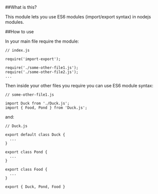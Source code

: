 ##What is this?

This module lets you use ES6 modules (import/export syntax) in nodejs modules.

##How to use

In your main file require the module:

```
// index.js

require('import-export');

require('./some-other-file1.js');
require('./some-other-file2.js');
...
```

Then inside your other files you require you can use ES6 module syntax:

```
// some-other-file1.js

import Duck from './Duck.js';
import { Food, Pond } from 'Duck.js';
```

and:

```
// Duck.js

export default class Duck {
  ...
}

export class Pond {
  ...
}

export class Food {
  ...
}

export { Duck, Pond, Food }
``` 
